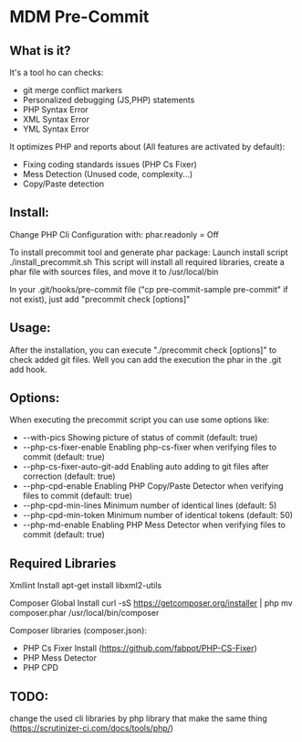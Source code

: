 
MDM Pre-Commit
=====================

What is it?
-----------

It's a tool ho can checks:
* git merge conflict markers
* Personalized debugging (JS,PHP) statements
* PHP Syntax Error
* XML Syntax Error
* YML Syntax Error

It optimizes PHP and reports about (All features are activated by default):
* Fixing coding standards issues (PHP Cs Fixer)
* Mess Detection (Unused code, complexity...)
* Copy/Paste detection

Install:
--------
Change PHP Cli Configuration with:
phar.readonly = Off

To install precommit tool and generate phar package:
Launch install script ./install_precommit.sh
This script will install all required libraries, create a phar file with sources files, and move it to /usr/local/bin

In your .git/hooks/pre-commit file ("cp pre-commit-sample pre-commit" if not exist), just add "precommit check [options]"

Usage:
-----
After the installation, you can execute "./precommit check [options]" to check added git files. Well you can add the execution the phar in the .git add hook.

Options:
-------
When executing the precommit script you can use some options like:
* --with-pics                 Showing picture of status of commit (default: true)
* --php-cs-fixer-enable       Enabling php-cs-fixer when verifying files to commit (default: true)
* --php-cs-fixer-auto-git-add Enabling auto adding to git files after correction  (default: true)
* --php-cpd-enable            Enabling PHP Copy/Paste Detector when verifying files to commit (default: true)
* --php-cpd-min-lines         Minimum number of identical lines (default: 5)
* --php-cpd-min-token         Minimum number of identical tokens (default: 50)
* --php-md-enable             Enabling PHP Mess Detector when verifying files to commit (default: true)


Required Libraries
---------------------
Xmllint Install
apt-get install libxml2-utils

Composer Global Install
curl -sS https://getcomposer.org/installer | php
mv composer.phar /usr/local/bin/composer

Composer libraries (composer.json):
 * PHP Cs Fixer Install (https://github.com/fabpot/PHP-CS-Fixer)
 * PHP Mess Detector
 * PHP CPD

TODO:
----
change the used cli libraries by php library that make the same thing (https://scrutinizer-ci.com/docs/tools/php/)
